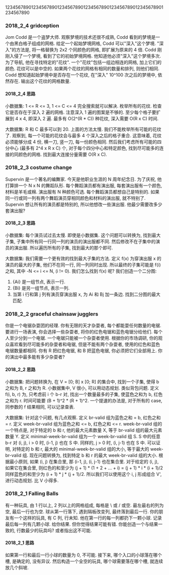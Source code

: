 1234567890123456789012345678901234567890123456789012345678901234567890
### 2018_2_4 gridception
Jom Codd 是一个盗梦大师.
观察梦境的技术还很不成熟, Codd 看到的梦境是一个由黑白格子组成的网格.
给定一个起始梦境网格, Codd 可以"深入"这个梦境.
"深入"的方法是, 将一格替换为 2x2 个同颜色的网格, 即扩展为原来的 4 倍.
Codd 刚刚入侵了一个梦境, 看到了它的初始梦境网格.
他知道他必须"深入"这个梦境多次. 为了导航, 他在寻找特定的"花纹".
一个"花纹"包括一组边相连的网格, 加上它们的颜色.
花纹可以是中空的. 如果两个花纹的网格有相同的数量和排列, 则他们相同.
Codd 想知道起始梦境中是否存在一个花纹, 在"深入" 10^100 次之后的梦境中,
依然存在. 输出这个花纹的网格数量.

#### 2018_2_4 思路
小数据集: 1 <= R <= 3, 1 <= C <= 4
完全搜索就可以解决. 枚举所有的花纹. 检查它是否存在于深入 2 遍的网格.
注意深入 1 遍的图案是不够的. 至少每个格子要扩展到 4 x 4, 即深入 2 遍.
最多有 O(2^(R * C)) 种花纹, 深入需要 O(R x C) 时间.

大数据集:
R 和 C 最多可以到 20. 上面的方法太慢.
我们不能枚举所有可能的花纹了.
观察到, 每一个可能的花纹会与最多 4 个深入之后的格子重合.
这意味着, 花纹必须能够分成 4 份, 横一刀, 竖一刀, 每一份颜色相同.
然后我们考虑所有可能的四分中心 (最多有 2^4 x R x C) 个,
对于每个四分中心和特定颜色, 找到尽可能多的连接的同颜色的网格.
找到最大连接分量需要 O(R x C).


### 2018_2_3 costume change
Supervin 是一个著名的编舞家. 今天是他职业生涯的 N 周年纪念日.
为了庆祝, 他打算排一个 N x N 的舞蹈队形.
每个舞蹈演员都有演出服, 每套演出服有一个颜色, 材料是羊毛或棉.
演出服有 N 种颜色可选. 每个舞蹈演员都想自己是特别的. 
如果同一行或同一列有两个舞蹈演员穿相同颜色和材料的演出服, 就不特别了.
Supervin 想让所有的演员都是特别的, 所以他想改一些演出服.
他最少需要改多少套演出服?

#### 2018_2_3 思路
小数据集:
每个演员试过去太慢. 即使是小数据集.
这个问题可以转换为,
找到最大子集, 子集中所有同一行同一列的演员的演出服都不同.
然后修改不在子集中的演员的演出服.
所以遍历所有的子集, 找到最大的那个即可.

大数据集:
我们需要一个更有效的找到最大子集的方法.
定义 f(x) 为穿演出服 x 的演员的最大的子集, 他们不在同一行,
同一列同时出现.
所以最终的子集可能是 f(i) 之和, 其中 -N <= i <= N, (i != 0).
我们怎么找到 f(x) 呢? 我们创造一个二分图:
1. {Ai} 是一组节点, 表示一行.
2. {Bi} 是另一组节点, 表示一列.
3. 当第 i 行和第 j 列有演员穿演出服 x, 为 Ai 和 Bj 加一条边.
找到二分图的最大匹配.


### 2018_2_2 graceful chainsaw jugglers
你是一个电锯杂耍团的经理.
你有无限的天才杂耍者, 每个都能耍任何数量的电锯.
要进行一场表演, 你会选择一些杂耍者, 将你的红色电锯和蓝色电锯分给他们.
每个人至少分到一个电锯. 一个电锯只能被一个杂耍者使用.
根据你的市场调研, 你的观众喜欢看到尽可能多的杂耍者和电锯,
但是不能有两个杂耍者, 使用的红色和蓝色电锯数量都相同.
你有 R 把红色电锯, 和 B 把蓝色电锯, 你必须把它们全部用上.
你的演出中最多能有多少杂耍者?

#### 2018_2_2 思路
小数据集:
把问题转换为, 在 V = [0; B] x [0; R] 的集合中, 找到一个子集, 
使得 b 之和为 B, r 之和为 R.
小数据集中, V 很小, 可以用动态规划. 类似背包问题.
定义 f(i, b, r) 为, 只考虑前 i 个 b-r 对, 找出一个数量最多的子集,
使蓝色之和为 b, 红色之和为 r.
时间可能要 (B + 1)^2 * (R + 1)^2.
一个提速的办法是, 对于所有的 case, 同参数的 f 结果相同, 可以记录查表.

大数据集:
针对这个问题, 有几点观察.
定义 br-valid 组为蓝色之和 = b, 红色之和 = r.
定义 week-br-valid 组为蓝色之和 <= b, 红色之和 <= r.
week-br-valid 组的一个特点是, 对于特定的 b 和 r, 他的最大元素数量 X,
等于 br-valid 组的最大元素数量 Y.
定义 minimal-week-br-valid 组为一个 week-br-valid 组 S.
S 中的任意 b-r 对 (i, j), 
i > 0 时, (i-1, j) 也在 S 中. 同样的, j > 0 时, (i, j-1) 也在 S 中.
可以证明, 对特定的 b 和 r, 最大的 minimal-week-br-valid 组的大小,
等于最大的 week-br-valid 组.
现在问题转换为, 找到特定 b 和 r 的最大 week-br-valid 组的大小.
根据最小原则, 如果 (i, j) 在集合里, 那 (i-1, j), (i, j-1) 也在集合里.
对于给定的 (i, j), 如果它在集合里,
则红色的和至少为 (j + 1) * (1 + 2 + ... + i) = (j + 1) * i * (i + 1)/2
同样蓝色的和至少为 (i + 1) * j * (j + 1)/2.
所以我们可以使用这个 i, j 形成组合 V', 进行动态规划. 比 V 小得多.


### 2018_2_1 Falling Balls
有一种玩具, 由 1 行以上, 2 列以上的网格组成, 每格是 \ 或 / 或空.
最左最右的列为空, 最后一行也为空.
球从第一行落下, 遇到隔板改变列, 最终落到最后一行.
你的朋友有一个这样的玩具, 有 C 列, 行未知.
他在第一行的每一列都扔下一颗小球. 记录最后每一列有几颗小球. 给你结果.
但你觉得结果可能有错. 
你能创造一个与结果一致的, 行数最少的玩具吗? 或者指出这不可能.

#### 2018_2_1 思路
如果第一行和最后一行小球的数量为 0, 不可能.
接下来, 哪个入口的小球落在哪个槽, 是确定的, 没有异议.
然后构造一个全空的玩具, 哪个球需要落在哪个槽, 就连续放几个斜坡.
